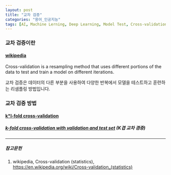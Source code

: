 ```yaml
---
layout: post
title: "교차 검증"
categories: "용어_인공지능"
tags: [AI, Machine Lerning, Deep Learning, Model Test, Cross-validation]
---
```


### 교차 검증이란

#### [wikipedia](https://en.wikipedia.org/wiki/Cross-validation_(statistics))

Cross-validation is a resampling method that uses different portions of the data to test and train a model on different iterations.

교차 검증은 데이터의 다른 부분을 사용하여 다양한 반복에서 모델을 테스트하고 훈련하는 리샘플링 방법입니다.


### 교차 검증 방법

#### [k*l-fold cross-validation](https://maizer2.github.io/2022/02/06/용어_인공지능/k-l-겹-교차-검증.html)

##### [k-fold cross-validation with validation and test set](https://maizer2.github.io/2022/02/06/용어_인공지능/k-겹-교차-검증.html) (K겹 교차 겸증)



---

##### 참고문헌

1) wikipedia, Cross-validation (statistics), https://en.wikipedia.org/wiki/Cross-validation_(statistics)